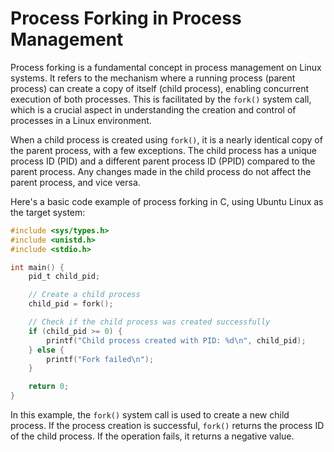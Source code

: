 # Process Forking in Process Management

Process forking is a fundamental concept in process management on Linux systems. It refers to the mechanism where a running process (parent process) can create a copy of itself (child process), enabling concurrent execution of both processes. This is facilitated by the `fork()` system call, which is a crucial aspect in understanding the creation and control of processes in a Linux environment.

When a child process is created using `fork()`, it is a nearly identical copy of the parent process, with a few exceptions. The child process has a unique process ID (PID) and a different parent process ID (PPID) compared to the parent process. Any changes made in the child process do not affect the parent process, and vice versa.

Here's a basic code example of process forking in C, using Ubuntu Linux as the target system:

```c
#include <sys/types.h>
#include <unistd.h>
#include <stdio.h>

int main() {
    pid_t child_pid;

    // Create a child process
    child_pid = fork();

    // Check if the child process was created successfully
    if (child_pid >= 0) {
        printf("Child process created with PID: %d\n", child_pid);
    } else {
        printf("Fork failed\n");
    }

    return 0;
}
```

In this example, the `fork()` system call is used to create a new child process. If the process creation is successful, `fork()` returns the process ID of the child process. If the operation fails, it returns a negative value.
